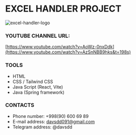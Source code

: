 # EXCEL HANDLER PROJECT

![excel-handler-logo](https://github.com/DavlatbekRabbimov/Online-shop/assets/110993036/f2edc7bd-997b-4bfa-b7dc-03a0c8212572)

### YOUTUBE CHANNEL URL: 
[https://www.youtube.com/watch?v=AoWz-0nxDdk](https://www.youtube.com/watch?v=AzSnNBB9hks&t=198s)

### TOOLS
- HTML
- CSS / Tailwind CSS
- Java Script (React, Vite)
- Java (Spring framework)

### CONTACTS
- Phone number: +998(90) 600 69 89
- E-mail address: davsdd091@gmail.com
- Telegram address: @davsdd
